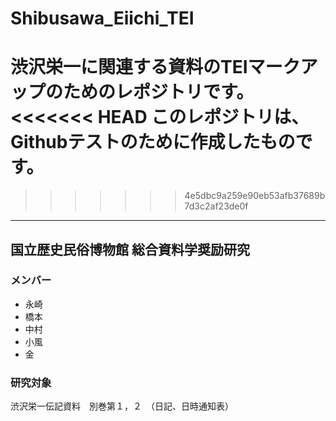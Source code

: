 # Shibusawa_Eiichi_TEI
渋沢栄一に関連する資料のTEIマークアップのためのレポジトリです。
<<<<<<< HEAD
このレポジトリは、Githubテストのために作成したものです。
=======
>>>>>>> 4e5dbc9a259e90eb53afb37689b7d3c2af23de0f

---

## 国立歴史民俗博物館 総合資料学奨励研究
### メンバー
* 永崎
* 橋本
* 中村
* 小風
* 金

### 研究対象
渋沢栄一伝記資料　別巻第１，２　（日記、日時通知表）


